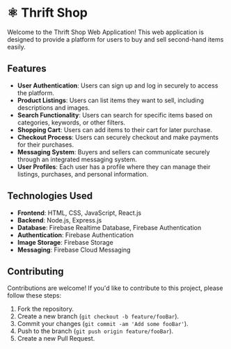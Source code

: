 # ⚛️ Thrift Shop
Welcome to the Thrift Shop Web Application! This web application is designed to provide a platform for users to buy and sell second-hand items easily.

## Features

- **User Authentication**: Users can sign up and log in securely to access the platform.
- **Product Listings**: Users can list items they want to sell, including descriptions and images.
- **Search Functionality**: Users can search for specific items based on categories, keywords, or other filters.
- **Shopping Cart**: Users can add items to their cart for later purchase.
- **Checkout Process**: Users can securely checkout and make payments for their purchases.
- **Messaging System**: Buyers and sellers can communicate securely through an integrated messaging system.
- **User Profiles**: Each user has a profile where they can manage their listings, purchases, and personal information.

## Technologies Used

- **Frontend**: HTML, CSS, JavaScript, React.js
- **Backend**: Node.js, Express.js
- **Database**: Firebase Realtime Database, Firebase Authentication
- **Authentication**: Firebase Authentication
- **Image Storage**: Firebase Storage
- **Messaging**: Firebase Cloud Messaging

## Contributing

Contributions are welcome! If you'd like to contribute to this project, please follow these steps:

1. Fork the repository.
2. Create a new branch (`git checkout -b feature/fooBar`).
3. Commit your changes (`git commit -am 'Add some fooBar'`).
4. Push to the branch (`git push origin feature/fooBar`).
5. Create a new Pull Request.
